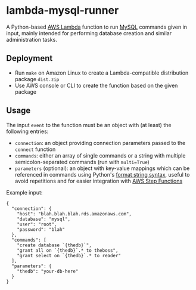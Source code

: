 lambda-mysql-runner
===================

A Python-based [AWS Lambda](https://aws.amazon.com/lambda/) function to run [MySQL](https://www.mysql.com/) commands given in input, mainly intended for performing database creation and similar administration tasks.

Deployment
----------

- Run `make` on Amazon Linux to create a Lambda-compatible distribution package `dist.zip`
- Use AWS console or CLI to create the function based on the given package

Usage
-----

The input `event` to the function must be an object with (at least) the following entries:
- `connection`: an object providing connection parameters passed to the `connect` function
- `commands`: either an array of single commands or a string with multiple semicolon-separated commands (run with `multi=True`)
- `parameters` (optional): an object with key-value mappings which can be referenced in commands using Python's [format string syntax](https://docs.python.org/3/library/string.html#formatstrings), useful to avoid repetitions and for easier integration with [AWS Step Functions](https://aws.amazon.com/step-functions/)

Example input:

    {
      "connection": {
        "host": "blah.blah.blah.rds.amazonaws.com",
        "database": "mysql",
        "user": "root",
        "password": "blah"
      },
      "commands": [
        "create database `{thedb}`",
        "grant all on `{thedb}`.* to theboss",
        "grant select on `{thedb}`.* to reader"
      ],
      "parameters": {
        "thedb": "your-db-here"
      }
    }
